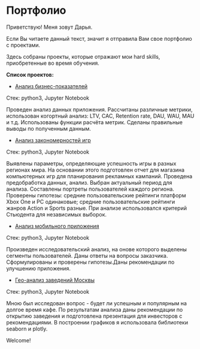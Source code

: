 # Портфолио

Приветствую! Меня зовут Дарья.

Если Вы читаете данный текст, значит я отправила Вам свое портфолио с проектами.

Здесь собраны проекты, которые отражают мои hard skills, приобретенные во время обучения.

**Список проектов:**
- [Анализ бизнес-показателей](https://github.com/Vorozheikina-dasha/Portfolio/tree/main/Анализ%20бизнес-показателей)

Стек: python3, Jupyter Notebook

Проведен анализ данных приложения. Рассчитаны различные метрики, использован когортный анализ: LTV, CAC, Retention rate, DAU, WAU, MAU и т.д. Использованы функции расчёта метрик. Сделаны правильные выводы по полученным данным.

- [Анализ закономерностей игр](https://github.com/Vorozheikina-dasha/Portfolio/tree/main/Анализ%20закономерностей%20игр)

Стек: python3, Jupyter Notebook

Выявлены параметры, определяющие успешность игры в разных регионах мира. На основании этого подготовлен отчет для магазина компьютерных игр для планирования рекламных кампаний. Проведена предобработка данных, анализ. Выбран актуальный период для анализа. Составлены портреты пользователей каждого региона. Проверены гипотезы: средние пользовательские рейтинги платформ Xbox One и PC одинаковые; средние пользовательские рейтинги жанров Action и Sports разные. При анализе использовался критерий Стьюдента для независимых выборок.

- [Анализ мобильного приложения](https://github.com/Vorozheikina-dasha/Portfolio/tree/main/Анализ%20мобильного%20приложения)

Стек: python3, Jupyter Notebook

Произведен исследовательский анализ, на онове которого выделены сегменты пользователей. Даны ответы на вопросы заказчика.
Сформулированы и проверены гипотезы.Даны рекомендации по улучшению приложения.

- [Гео-анализ заведений Москвы](https://github.com/Vorozheikina-dasha/Portfolio/tree/main/ГЕО-анализ%20заведений%20Москвы)

Стек: python3, Jupyter Notebook

Мною был исследован вопрос - будет ли успешным и популярным на долгое время кафе. По результатам анализа даны рекомендации по открытию заведения и подготовлена презентация для инвесторов с рекомендациями. В построении графиков я использовала библиотеки seaborn и plotly.

Welcome!
